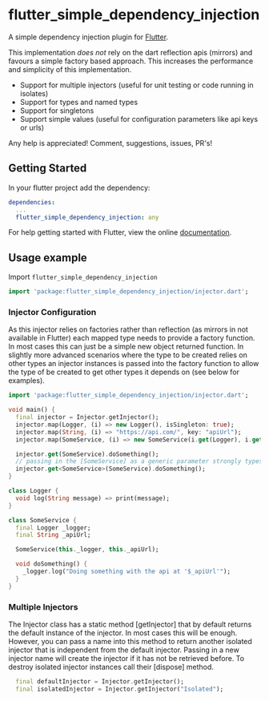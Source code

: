 # flutter_simple_dependency_injection

A simple dependency injection plugin for [Flutter](https://flutter.io).

This implementation *does not* rely on the dart reflection apis (mirrors) and favours a simple factory based approach.
This increases the performance and simplicity of this implementation.

* Support for multiple injectors (useful for unit testing or code running in isolates)
* Support for types and named types
* Support for singletons
* Support simple values (useful for configuration parameters like api keys or urls)

Any help is appreciated! Comment, suggestions, issues, PR's!

## Getting Started

In your flutter project add the dependency:

```yml
dependencies:
  ...
  flutter_simple_dependency_injection: any
```

For help getting started with Flutter, view the online
[documentation](https://flutter.io/).

## Usage example

Import `flutter_simple_dependency_injection`

```dart
import 'package:flutter_simple_dependency_injection/injector.dart';
```

### Injector Configuration

As this injector relies on factories rather than reflection (as mirrors in not available in Flutter)
each mapped type needs to provide a factory function.  In most cases this can just be a simple 
new object returned function.  In slightly more advanced scenarios where the type to be created relies
on other types an injector instances is passed into the factory function to allow the type of be created
to get other types it depends on (see below for examples).
    
```dart
import 'package:flutter_simple_dependency_injection/injector.dart';

void main() {
  final injector = Injector.getInjector();
  injector.map(Logger, (i) => new Logger(), isSingleton: true);
  injector.map(String, (i) => "https://api.com/", key: "apiUrl");
  injector.map(SomeService, (i) => new SomeService(i.get(Logger), i.get(String, "apiUrl")));

  injector.get(SomeService).doSomething();
  // passing in the [SomeService] as a generic parameter strongly types the return object.
  injector.get<SomeService>(SomeService).doSomething();
}

class Logger {
  void log(String message) => print(message); 
}

class SomeService {
  final Logger _logger;
  final String _apiUrl;

  SomeService(this._logger, this._apiUrl);

  void doSomething() {
    _logger.log("Doing something with the api at '$_apiUrl'");
  }
}

```

### Multiple Injectors

The Injector class has a static method [getInjector] that by default returns the default instance of the injector.  In most cases this will be enough.
However, you can pass a name into this method to return another isolated injector that is independent from the default injector.  Passing in a new 
injector name will create the injector if it has not be retrieved before.  To destroy isolated injector instances call their [dispose] method.

```dart
  final defaultInjector = Injector.getInjector();
  final isolatedInjector = Injector.getInjector("Isolated");
```
